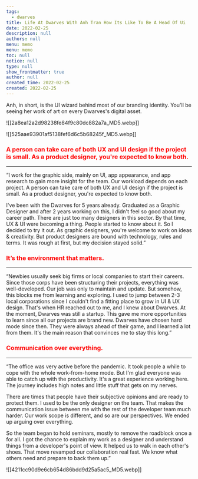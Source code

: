 ```yaml
---
tags: 
  - dwarves
title: Life At Dwarves With Anh Tran How Its Like To Be A Head Of Ui
date: 2022-02-25
description: null
authors: null
menu: memo
menu: memo
toc: null
notice: null
type: null
show_frontmatter: true
author: null
created_time: 2022-02-25
created: 2022-02-25
---
```




Anh, in short, is the UI wizard behind most of our branding identity. You'll be seeing her work of art on every Dwarves's digital asset.


<!-- column_list d8e9a590-64b7-4bc7-8693-37fbce1f27b5 -->

<!-- column 73a7a422-fd5d-42da-8113-6d3d98a6abe8 -->

![[2a8ea12a2d98238fe84f9c80dc882a7a_MD5.webp]]

<!-- column 616bec77-98f6-4160-994a-c6b7e582ab06 -->

![[525aae93901af5138fef6d6c5b68245f_MD5.webp]]


### <span style='color:red'>A person can take care of both UX and UI design if the project is small. As a product designer, you're expected to know both.</span>

---

“I work for the graphic side, mainly on UI, app appearance, and app research to gain more insight for the team. Our workload depends on each project. A person can take care of both UX and UI design if the project is small. As a product designer, you're expected to know both.

I've been with the Dwarves for 5 years already. Graduated as a Graphic Designer and after 2 years working on this, I didn't feel so good about my career path. There are just too many designers in this sector. By that time, UX & UI were becoming a thing. People started to know about it. So I decided to try it out. As graphic designers, you're welcome to work on ideas & creativity. But product designers are bound with technology, rules and terms. It was rough at first, but my decision stayed solid.”


### <span style='color:red'>It’s the environment that matters.</span>

---

“Newbies usually seek big firms or local companies to start their careers. Since those corps have been structuring their projects, everything was well-developed. Our job was only to maintain and update. But somehow, this blocks me from learning and exploring. I used to jump between 2-3 local corporations since I couldn't find a fitting place to grow in UI & UX design. That's when HR reached out to me, and I knew about Dwarves.
At the moment, Dwarves was still a startup. This gave me more opportunities to learn since all our projects are brand new. Dwarves have chosen hard mode since then. They were always ahead of their game, and I learned a lot from them. It's the main reason that convinces me to stay this long.”


### <span style='color:red'>Communication over everything.</span>

---

“The office was very active before the pandemic. It took people a while to cope with the whole work-from-home mode. But I'm glad everyone was able to catch up with the productivity.
It's a great experience working here. The journey includes high notes and little stuff that gets on my nerves. 

<!-- column_list 72fdaff5-5f7e-4d47-9d8f-54bda52979af -->

<!-- column 7acf03b8-b85b-4709-b0f8-47000509a7b3 -->

There are times that people have their subjective opinions and are ready to protect them. I used to be the only designer on the team. That makes the communication issue between me with the rest of the developer team much harder. Our work scope is different, and so are our perspectives. We ended up arguing over everything. 

So the team began to hold seminars, mostly to remove the roadblock once a for all. I got the chance to explain my work as a designer and understand things from a developer's point of view. It helped us to walk in each other's shoes. That move revamped our collaboration real fast. We know what others need and prepare to back them up.”

<!-- column 293a1271-8b34-4ca7-923e-abe6e98dd7d1 -->


![[4211cc90d9e6cb654d86bdd9d25a5ac5_MD5.webp]]
